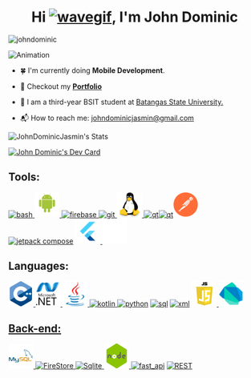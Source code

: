 

<h1 align="center">Hi <a href="https://emoji.gg/emoji/wavegif_1860"><img src="https://emoji.gg/assets/emoji/wavegif_1860.gif" width="64px" height="64px" alt="wavegif"></a>, I'm John Dominic</h1>

<p align="left"> <img src="https://komarev.com/ghpvc/?username=johndominic&label=Profile%20views&color=0e75b6&style=flat" alt="johndominic" /> </p>

![Animation](https://github.com/JohnDominicJasmin/JohnDominicJasmin/blob/main/YTYL0J6.gif)


- 🍀 I'm currently doing <strong>Mobile Development</strong>.

- 👨‍ Checkout my <a href = "https://john-dominic.netlify.app/" /> <b>Portfolio</b> </a>

- 👨‍ I am a third-year BSIT student at <a href = "https://batstate-u.edu.ph/campuses/malvar/" /> Batangas State University. </a>

- 📬 How to reach me: <a href ="https://mail.google.com/mail/"> johndominicjasmin@gmail.com</a>

![JohnDominicJasmin's Stats](https://github-readme-stats.vercel.app/api?username=JohnDominicJasmin&theme=gruvbox&show_icons=true&hide_border=false&count_private=true)

<a href="https://app.daily.dev/johndominic"><img src="https://api.daily.dev/devcards/c4127bbd29774a229e662543e16d5eb6.png?r=sdx" width="330" alt="John Dominic's Dev Card"/></a>

<!-- <h3 align="left">Languages and Tools:</h3> -->
<p align="left"> 


<!-- 










 -->

</p>

<p align="left"> 


 

<h2 align="left">Tools:</h2>
  
 <a href="https://www.gnu.org/software/bash/" target="_blank"> <img src="https://cdn.icon-icons.com/icons2/350/PNG/512/bash_36261.png" alt="bash" width="50" height="50"/> </a><a href="https://developer.android.com" target="_blank">
<img src="https://raw.githubusercontent.com/devicons/devicon/master/icons/android/android-original-wordmark.svg" alt="android" width="50" height="50"/> </a> <a href="https://firebase.google.com/" target="_blank"> <img src="https://www.vectorlogo.zone/logos/firebase/firebase-icon.svg" alt="firebase" width="50" height="50"/> </a><a href="https://git-scm.com/" target="_blank"> <img src="https://www.vectorlogo.zone/logos/git-scm/git-scm-icon.svg" alt="git" width="50" height="50"/> </a> <a href="https://www.linux.org/" target="_blank"> <img src="https://raw.githubusercontent.com/devicons/devicon/master/icons/linux/linux-original.svg" alt="linux" width="50" height="50"/> </a> 
<a href="https://gradle.org/" target="_blank"> <img src="https://iconape.com/wp-content/files/vf/348927/png/gradle-logo.png" alt="qt" width="50" height="50"/></a><a href="https://www.figma.com/" target="_blank"><img src="https://cdn.iconscout.com/icon/free/png-256/figma-2296071-1912030.png" alt="qt" width="50" height="50"/></a><a href="https://www.postman.com/" target="_blank"><img src="https://raw.githubusercontent.com/JohnDominicJasmin/JohnDominicJasmin/06e127fdf5196f1604e00b494c6ea93bc8c128b7/postman-icon.svg" alt="postman" width="50" height="50"/></a>
<a href="https://developer.android.com/jetpack/compose?gclsrc=ds&gclsrc=ds" target="_blank"><img
src = "https://3.bp.blogspot.com/-VVp3WvJvl84/X0Vu6EjYqDI/AAAAAAAAPjU/ZOMKiUlgfg8ok8DY8Hc-ocOvGdB0z86AgCLcBGAsYHQ/s1600/jetpack%2Bcompose%2Bicon_RGB.png" alt = "jetpack compose" width = "50" height = "50"/></a>
 <a href="https://flutter.dev/?gclsrc=ds&gclsrc=ds" target="_blank"> <img src="https://github.com/JohnDominicJasmin/JohnDominicJasmin/blob/main/flutter.png" alt="bash" width="50" height="50"/> </a><a href="https://developer.android.com" target="_blank">
  <a href="https://socket.io/" target="_blank"> <img src="https://github.com/JohnDominicJasmin/JohnDominicJasmin/blob/main/logo-dark.png" alt="bash" width="50" height="50"/> </a><a href="https://developer.android.com" target="_blank"> </a>


 
 <h2 align="left">Languages:</h2>

 <a href="https://www.w3schools.com/cpp/" target="_blank"> <img src="https://raw.githubusercontent.com/devicons/devicon/master/icons/cplusplus/cplusplus-original.svg" alt="cplusplus" width="50" height="50"/> </a> <a href="https://dotnet.microsoft.com/" target="_blank"> <img src="https://raw.githubusercontent.com/devicons/devicon/master/icons/dot-net/dot-net-original-wordmark.svg" alt="dotnet" width="50" height="50"/> </a> <a href="https://www.java.com" target="_blank"> <img src="https://raw.githubusercontent.com/devicons/devicon/master/icons/java/java-original.svg" alt="java" width="50" height="50"/> </a> <a href="https://kotlinlang.org" target="_blank"> <img src="https://www.vectorlogo.zone/logos/kotlinlang/kotlinlang-icon.svg" alt="kotlin" width="50" height="50"/> </a> <a href = "https://www.python.org/" target = "_blank"> <img src = "https://cdn3.iconfinder.com/data/icons/logos-and-brands-adobe/512/267_Python-512.png" alt = "python" width = "50" height = "50"/></a> <a href = "https://www.w3schools.com/sql/" target = "_blank"> <img src = "https://icons-for-free.com/download-icon-file+sql+icon-1320183612970878250_512.png" alt = "sql" width = "50" height = "50"/></a>
 <a href = "https://www.w3schools.com/xml/xml_whatis.asp" target = "_blank"> <img src = "https://icons-for-free.com/iconfiles/png/512/file+xml+icon-1320183613266774856.png" alt = "xml" width = "50" height = "50"/></a>
  <a href="https://www.javascript.com/" target="_blank"> <img src="https://github.com/JohnDominicJasmin/JohnDominicJasmin/blob/main/js.png" alt="bash" width="50" height="50"/> </a><a href="https://developer.android.com" target="_blank">
  <a href="https://dart.dev/" target="_blank"> <img src="https://github.com/JohnDominicJasmin/JohnDominicJasmin/blob/main/dart.png" alt="bash" width="50" height="50"/> </a><a href="https://developer.android.com" target="_blank">


  <h2 align="left">Back-end:</h2>

   <a href="https://www.mysql.com/" target="_blank"> <img src="https://raw.githubusercontent.com/devicons/devicon/master/icons/mysql/mysql-original-wordmark.svg" alt="mysql" width="50" height="50"/> </a><a href="https://firebase.google.com/docs/firestore" target="_blank"> <img src="https://seeklogo.com/images/F/firestore-logo-3828671CC5-seeklogo.com.png" alt="FireStore" width="50" height="50"/> </a><a href="https://www.sqlite.org/index.html" target="_blank"> <img src="https://upload.wikimedia.org/wikipedia/commons/thumb/9/97/Sqlite-square-icon.svg/1200px-Sqlite-square-icon.svg.png" alt="Sqlite" width="50" height="50"/> </a>
  <a href="https://nodejs.org/en/" target="_blank"> <img src="https://github.com/JohnDominicJasmin/JohnDominicJasmin/blob/main/node.png" alt="mysql" width="50" height="50"/> </a>    <a href = "https://fastapi.tiangolo.com/" target = "_blank"> <img src = "https://cdn.worldvectorlogo.com/logos/fastapi.svg" alt = "fast_api" width = "50" height = "50"/></a>     <a href="https://www.redhat.com/en/topics/api/what-is-a-rest-api" target="_blank"> <img src="https://okli.in/wp-content/uploads/2021/04/resticon-removebg-preview.png" alt="REST" width="50" height="50"/></a>
 

   




</p>
